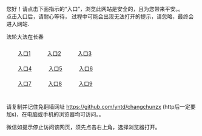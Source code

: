 您好！请点击下面指示的“入口”，浏览此网站是安全的，且为您带来平安。。 <br/>
点击入口后，请耐心等待， 过程中可能会出现无法打开的提示，请忽略，最终会进入网站. </br>

法轮大法在长春<br/>
<div style="padding:10px"><a style="margin:20px" target="_blank" href="https://d1mmp9e3r83x0v.cloudfront.net/2Qpsp?ddjytasw" id="ccLink1" rel="nofollow">入口1</a> <a target="_blank" style="margin:20px" href="https://d3s3pt239jsqwf.cloudfront.net/2Qpsp?mxaes" id="ccLink2" rel="nofollow">入口2</a> <a style="margin:20px" target="_blank" href="https://d39v9pz3y9umsb.cloudfront.net/2Qpsp?etfmtebl" id="ccLink3" rel="nofollow">入口3</a></div>

<div style="padding:10px" ><a style="margin:20px" target="_blank" href="https://d1mmp9e3r83x0v.cloudfront.net/2Qpsp?ddjytasw" id="ccLink4" rel="nofollow">入口4</a> <a style="margin:20px" href="https://d3s3pt239jsqwf.cloudfront.net/2Qpsp?mxaes" target="_blank" id="ccLink5" rel="nofollow">入口5</a> <a style="margin:20px" href="https://d39v9pz3y9umsb.cloudfront.net/2Qpsp?etfmtebl" target="_blank" id="ccLink6" rel="nofollow">入口6</a></div>

<div style="padding:10px"><a style="margin:20px" target="_blank" href="https://d1mmp9e3r83x0v.cloudfront.net/2Qpsp?ddjytasw" id="ccLink7" rel="nofollow">入口7</a> <a style="margin:20px" href="https://d3s3pt239jsqwf.cloudfront.net/2Qpsp?mxaes" target="_blank" id="ccLink8" rel="nofollow">入口8</a> <a style="margin:20px" target="_blank" href="https://d39v9pz3y9umsb.cloudfront.net/2Qpsp?etfmtebl" id="ccLink9" rel="nofollow">入口9</a></div>

<br/>



请复制并记住免翻墙网址 https://github.com/yntd/changchunzx (http后一定要加s)，在电脑或手机的浏览器均可访问。。<br/>

微信如提示停止访问该网页，须先点击右上角，选择浏览器打开。
